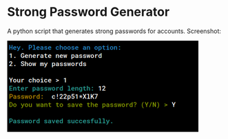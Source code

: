 # Strong Password Generator

A python script that generates strong passwords for accounts. Screenshot:

![](screenshot.png)
